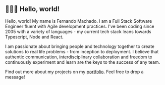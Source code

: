 ## 🧑🏽‍💻  Hello, world!

Hello, world! My name is Fernando Machado. I am a Full Stack Software Engineer fluent with Agile development practices. I've been coding since 2005 with a variety of languages - my current tech stack leans towards Typescript, Node and React.

I am passionate about bringing people and technology together to create solutions to real life problems - from inception to deployment. I believe that authentic communication, interdisciplinary collaboration and freedom to continuously experiment and learn are the keys to the success of any team.

Find out more about my projects on my [portfolio](https://fer-nando-machado.github.io/). Feel free to drop a message!
